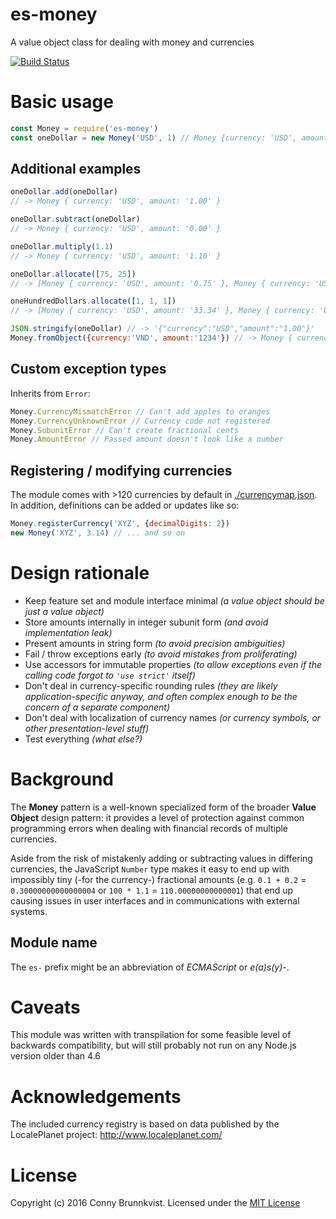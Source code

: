# es-money
A value object class for dealing with money and currencies

[![Build Status](https://travis-ci.org/cbrunnkvist/es-money.svg?branch=master)](https://travis-ci.org/cbrunnkvist/es-money)

# Basic usage
```js
const Money = require('es-money')
const oneDollar = new Money('USD', 1) // Money {currency: 'USD', amount: '1.00'}
```

## Additional examples
```js
oneDollar.add(oneDollar)
// -> Money { currency: 'USD', amount: '1.00' }

oneDollar.subtract(oneDollar)
// -> Money { currency: 'USD', amount: '0.00' }

oneDollar.multiply(1.1)
// -> Money { currency: 'USD', amount: '1.10' }

oneDollar.allocate([75, 25])
// -> [Money { currency: 'USD', amount: '0.75' }, Money { currency: 'USD', amount: '0.25' }]

oneHundredDollars.allocate([1, 1, 1])
// -> [Money { currency: 'USD', amount: '33.34' }, Money { currency: 'USD', amount: '33.33' }, Money { currency: 'USD', amount: '33.33' }]

JSON.stringify(oneDollar) // -> '{"currency":"USD","amount":"1.00"}'
Money.fromObject({currency:'VND', amount:'1234'}) // -> Money { currency: 'VND', amount: '1234' }
```

## Custom exception types
Inherits from `Error`:
```js
Money.CurrencyMismatchError // Can't add apples to oranges
Money.CurrencyUnknownError // Currency code not registered
Money.SubunitError // Can't create fractional cents
Money.AmountError // Passed amount doesn't look like a number
```

## Registering / modifying currencies
The module comes with >120 currencies by default in [./currencymap.json](./currencymap.json). In addition, definitions can be added or updates like so:
```js
Money.registerCurrency('XYZ', {decimalDigits: 2})
new Money('XYZ', 3.14) // ... and so on
```

# Design rationale
- Keep feature set and module interface minimal _(a value object should be just a value object)_
- Store amounts internally in integer subunit form _(and avoid implementation leak)_
- Present amounts in string form _(to avoid precision ambiguities)_
- Fail / throw exceptions early _(to avoid mistakes from proliferating)_
- Use accessors for immutable properties _(to allow exceptions even if the calling code forgot to `'use strict'` itself)_
- Don't deal in currency-specific rounding rules _(they are likely application-specific anyway, and often complex enough to be the concern of a separate component)_
- Don't deal with localization of currency names _(or currency symbols, or other presentation-level stuff)_
- Test everything _(what else?)_

# Background
The __Money__ pattern is a well-known specialized form of the broader __Value Object__ design pattern: it provides a level of protection against common programming errors when dealing with financial records of multiple currencies.

Aside from the risk of mistakenly adding or subtracting values in differing currencies, the JavaScript `Number` type makes it easy to end up with impossibly tiny (-for the currency-) fractional amounts (e.g. `0.1 + 0.2` = `0.30000000000000004` or `100 * 1.1` = `110.00000000000001`) that end up causing issues in user interfaces and in communications with external systems.

## Module name
The `es-` prefix might be an abbreviation of _ECMAScript_ or _e(a)s(y)-_.

# Caveats
This module was written with transpilation for some feasible level of backwards compatibility, but will still probably not run on any Node.js version older than 4.6

# Acknowledgements
The included currency registry is based on data published by the LocalePlanet project: http://www.localeplanet.com/

# License
Copyright (c) 2016 Conny Brunnkvist. Licensed under the [MIT License](./LICENSE)
